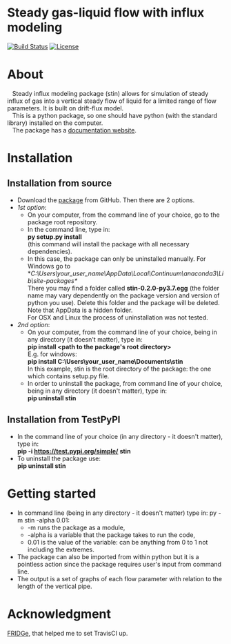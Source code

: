 # Steady gas-liquid flow with influx modeling

[![Build Status](https://travis-ci.org/nepomnyi/stin.svg?branch=master)](https://travis-ci.org/nepomnyi/stin)
[![License](https://img.shields.io/badge/license-MIT-blue.svg)](https://opensource.org/licenses/MIT)

# About
&nbsp;&nbsp;&nbsp;Steady influx modeling package (stin) allows for simulation of steady influx of gas into a vertical steady flow of liquid for a limited range of flow parameters. It is built on drift-flux model.    
&nbsp;&nbsp;&nbsp;This is a python package, so one should have python (with the standard library) installed on the computer.  
&nbsp;&nbsp;&nbsp;The package has a [documentation website].

# Installation
## Installation from source
- Download the [package] from GitHub. Then there are 2 options.
- *1st option*:
    - On your computer, from the command line of your choice, go to the package root repository.
    - In the command line, type in:  
    **py setup.py install**  
    (this command will install the package with all necessary dependencies).
    - In this case, the package can only be uninstalled manually. For Windows go to **C:\Users\your_user_name\AppData\Local\Continuum\anaconda3\Lib\site-packages\**  
    There you may find a folder called **stin-0.2.0-py3.7.egg** (the folder name may vary dependently on the package version and version of python you use). Delete this folder and the package will be deleted.  
    Note that AppData is a hidden folder.  
    For OSX and Linux the process of uninstallation was not tested.
- *2nd option*:
    - On your computer, from the command line of your choice, being in any directory (it doesn't matter), type in:  
    **pip install <path to the package's root directory>**   
    E.g. for windows:  
    **pip install C:\Users\your_user_name\Documents\stin**  
    In this example, stin is the root directory of the package: the one which contains setup.py file.
    - In order to uninstall the package, from command line of your choice, being in any directory (it doesn't matter), type in:  
    **pip uninstall stin**


## Installation from TestPyPI
- In the command line of your choice (in any directory - it doesn't matter), type in:  
**pip -i https://test.pypi.org/simple/ stin**
- To uninstall the package use:  
**pip uninstall stin**

# Getting started
- In command line (being in any directory - it doesn't matter) type in: py -m stin -alpha 0.01:
    - -m runs the package as a module,
    - -alpha is a variable that the package takes to run the code,
    - 0.01 is the value of the variable: can be anything from 0 to 1 not including the extremes.
- The package can also be imported from within python but it is a pointless action since the package requires user's input from command line.
- The output is a set of graphs of each flow parameter with relation to the length of the vertical pipe.

# Acknowledgment
[FRIDGe], that helped me to set TravisCI up.

[FRIDGe]: https://github.com/SoftwareDevEngResearch/FRIDGe
[package]: https://github.com/SoftwareDevEngResearch/stin
[documentation website]: https://nepomnyi.github.io/stin/
